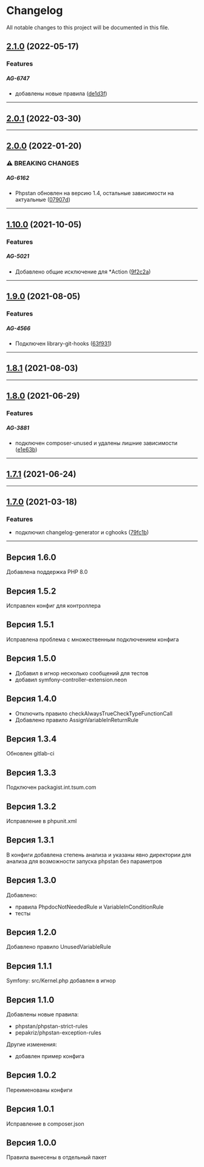 <!--- BEGIN HEADER -->
# Changelog

All notable changes to this project will be documented in this file.
<!--- END HEADER -->

## [2.1.0](https://gitlab.int.tsum.com/ag/libraries/library-phpstan-rules/compare/2.0.1...2.1.0) (2022-05-17)


### Features


##### AG-6747

* добавлены новые правила ([de1d3f](https://gitlab.int.tsum.com/ag/libraries/library-phpstan-rules/commit/de1d3f999ae819e7d9f4479d951bb1b153d7837d))

---

## [2.0.1](https://gitlab.int.tsum.com/ag/libraries/library-phpstan-rules/compare/2.0.0...2.0.1) (2022-03-30)


---

## [2.0.0](https://gitlab.int.tsum.com/ag/libraries/library-phpstan-rules/compare/1.10.0...2.0.0) (2022-01-20)


### ⚠ BREAKING CHANGES


##### AG-6162

* Phpstan обновлен на версию 1.4, остальные зависимости на актуальные ([07907d](https://gitlab.int.tsum.com/ag/libraries/library-phpstan-rules/commit/07907d7221d312ced623efd9bc896b93c8213a4b))

---

## [1.10.0](https://gitlab.int.tsum.com/ag/libraries/library-phpstan-rules/compare/1.9.0...1.10.0) (2021-10-05)


### Features


##### AG-5021

* Добавлено общие исключение для *Action ([9f2c2a](https://gitlab.int.tsum.com/ag/libraries/library-phpstan-rules/commit/9f2c2a8774cf4850baa36f6cea99fd2dd4f80557))

---

## [1.9.0](https://gitlab.int.tsum.com/ag/libraries/library-phpstan-rules/compare/1.8.1...1.9.0) (2021-08-05)


### Features


##### AG-4566

* Подключен library-git-hooks ([63f931](https://gitlab.int.tsum.com/ag/libraries/library-phpstan-rules/commit/63f931027bb1ae6d6ee73e093e507ba78d6d45ae))

---

## [1.8.1](https://gitlab.int.tsum.com/ag/libraries/library-phpstan-rules/compare/1.8.0...1.8.1) (2021-08-03)


---

## [1.8.0](https://gitlab.int.tsum.com/ag/libraries/library-phpstan-rules/compare/1.7.1...1.8.0) (2021-06-29)


### Features


##### AG-3881

* подключен composer-unused и удалены лишние зависимости ([e1e63b](https://gitlab.int.tsum.com/ag/libraries/library-phpstan-rules/commit/e1e63b98f501b69782f51316a5ed04bba947376e))

---

## [1.7.1](https://gitlab.int.tsum.com/ag/libraries/library-phpstan-rules/compare/1.7.0...1.7.1) (2021-06-24)


---

## [1.7.0](https://gitlab.int.tsum.com/ag/libraries/library-phpstan-rules/compare/1.6.0...1.7.0) (2021-03-18)


### Features

* подключил changelog-generator и cghooks ([79fc1b](https://gitlab.int.tsum.com/ag/libraries/library-phpstan-rules/commit/79fc1baee014cea8fbd81a05fd2b1c7d7f4568ab))

---

## Версия 1.6.0
Добавлена поддержка PHP 8.0

## Версия 1.5.2
Исправлен конфиг для контроллера

## Версия 1.5.1
Исправлена проблема с множественным подключением конфига

## Версия 1.5.0
- Добавил в игнор несколько сообщений для тестов
- добавил symfony-controller-extension.neon

## Версия 1.4.0
* Отключить правило checkAlwaysTrueCheckTypeFunctionCall
* Добавлено правило AssignVariableInReturnRule

## Версия 1.3.4
Обновлен gitlab-ci

## Версия 1.3.3
Подключен packagist.int.tsum.com

## Версия 1.3.2
Исправление в phpunit.xml

## Версия 1.3.1
В конфиги добавлена степень анализа и указаны явно директории для анализа для возможности запуска phpstan без параметров

## Версия 1.3.0
Добавлено:
* правила PhpdocNotNeededRule и VariableInConditionRule
* тесты

## Версия 1.2.0
Добавлено правило UnusedVariableRule

## Версия 1.1.1
Symfony: src/Kernel.php добавлен в игнор

## Версия 1.1.0
Добавлены новые правила:
* phpstan/phpstan-strict-rules
* pepakriz/phpstan-exception-rules

Другие изменения:
* добавлен пример конфига

## Версия 1.0.2
Переименованы конфиги

## Версия 1.0.1
Исправление в composer.json

## Версия 1.0.0
Правила вынесены в отдельный пакет
